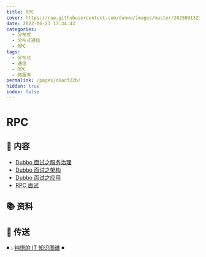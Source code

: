 ```yaml
---
title: RPC
cover: https://raw.githubusercontent.com/dunwu/images/master/202509132339299.png
date: 2022-06-23 17:34:43
categories:
  - 分布式
  - 分布式通信
  - RPC
tags:
  - 分布式
  - 通信
  - RPC
  - 微服务
permalink: /pages/d6acf22b/
hidden: true
index: false
---
```


# RPC

## 📖 内容

- [Dubbo 面试之服务治理](Dubbo_面试_服务治理.md)
- [Dubbo 面试之架构](Dubbo_面试_架构.md)
- [Dubbo 面试之应用](Dubbo_面试_应用.md)
- [RPC 面试](RPC面试.md)

## 📚 资料

## 🚪 传送

◾ 💧 [钝悟的 IT 知识图谱](https://dunwu.github.io/waterdrop/) ◾
